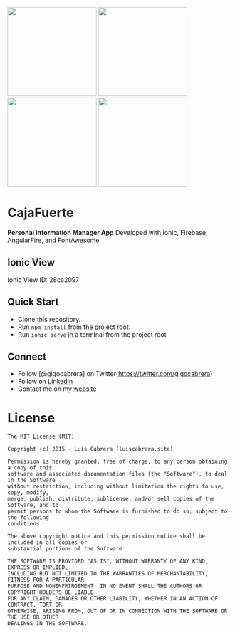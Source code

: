 
<img src="https://github.com/gigocabrera/CajaFuerte-app/blob/master/screenshots/1.png" width="200"/> <img src="https://github.com/gigocabrera/CajaFuerte-app/blob/master/screenshots/cajafuerte-v2-main.png" width="200"/> <img src="https://github.com/gigocabrera/CajaFuerte-app/blob/master/screenshots/2.png" width="200"/> <img src="https://github.com/gigocabrera/CajaFuerte-app/blob/master/screenshots/3.png" width="200"/>

# CajaFuerte

 **Personal Information Manager App** Developed with Ionic, Firebase, AngularFire, and FontAwesome

## Ionic View

Ionic View ID: 28ca2097

## Quick Start

- Clone this repository.
- Run `npm install` from the project root.
- Run `ionic serve` in a terminal from the project root

## Connect

- Follow [@gigocabrera] on Twitter(https://twitter.com/gigocabrera)
- Follow on [LinkedIn](https://www.linkedin.com/in/luiscabrerame)
- Contact me on my [website](http://luiscabrera.site)


# License

    The MIT License (MIT)
    
    Copyright (c) 2015 - Luis Cabrera (luiscabrera.site)
    
    Permission is hereby granted, free of charge, to any person obtaining a copy of this 
	software and associated documentation files (the "Software"), to deal in the Software 
	without restriction, including without limitation the rights to use, copy, modify, 
	merge, publish, distribute, sublicense, and/or sell copies of the Software, and to 
	permit persons to whom the Software is furnished to do so, subject to the following 
	conditions:
    
    The above copyright notice and this permission notice shall be included in all copies or 
	substantial portions of the Software.
    
    THE SOFTWARE IS PROVIDED "AS IS", WITHOUT WARRANTY OF ANY KIND, EXPRESS OR IMPLIED, 
	INCLUDING BUT NOT LIMITED TO THE WARRANTIES OF MERCHANTABILITY, FITNESS FOR A PARTICULAR 
	PURPOSE AND NONINFRINGEMENT. IN NO EVENT SHALL THE AUTHORS OR COPYRIGHT HOLDERS BE LIABLE 
	FOR ANY CLAIM, DAMAGES OR OTHER LIABILITY, WHETHER IN AN ACTION OF CONTRACT, TORT OR 
	OTHERWISE, ARISING FROM, OUT OF OR IN CONNECTION WITH THE SOFTWARE OR THE USE OR OTHER 
	DEALINGS IN THE SOFTWARE.

